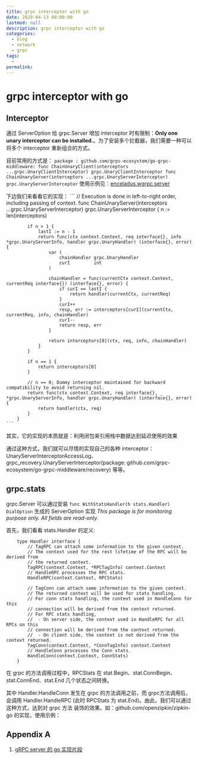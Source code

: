 ```yaml
---
title: grpc interceptor with go
date: 2020-04-13 00:00:00
lastmod: null
description: grpc interceptor with go
categories: 
  - blog
  - network
  - grpc
tags: 
  - 
permalink:
---
```


# grpc interceptor with go

## Interceptor
通过 ServerOption 给 grpc.Server 增加 interceptor 时有限制：**Only one unary interceptor can be installed.**。为了安装多个拦截器，我们需要一种可以将多个 interceptor 重新组合的方式。

目前常用的方式是：
    ```
        package : github.com/grpc-ecosystem/go-grpc-middleware:
            func ChainUnaryClient(interceptors ...grpc.UnaryClientInterceptor) grpc.UnaryClientInterceptor
            func ChainUnaryServer(interceptors ...grpc.UnaryServerInterceptor) grpc.UnaryServerInterceptor
    ```
使用示例见：[enceladus.wgrpc.server](https://github.com/joyoushunter/Saturn/blob/master/src/enceladus/wgrpc/server.go)

下边我们来看看它的实现：
    ```
        // Execution is done in left-to-right order, including passing of context.
        func ChainUnaryServer(interceptors ...grpc.UnaryServerInterceptor) grpc.UnaryServerInterceptor {
            n := len(interceptors)

            if n > 1 {
                lastI := n - 1
                return func(ctx context.Context, req interface{}, info *grpc.UnaryServerInfo, handler grpc.UnaryHandler) (interface{}, error) {
                    var (
                        chainHandler grpc.UnaryHandler
                        curI         int
                    )

                    chainHandler = func(currentCtx context.Context, currentReq interface{}) (interface{}, error) {
                        if curI == lastI {
                            return handler(currentCtx, currentReq)
                        }
                        curI++
                        resp, err := interceptors[curI](currentCtx, currentReq, info, chainHandler)
                        curI--
                        return resp, err
                    }

                    return interceptors[0](ctx, req, info, chainHandler)
                }
            }

            if n == 1 {
                return interceptors[0]
            }

            // n == 0; Dummy interceptor maintained for backward compatibility to avoid returning nil.
            return func(ctx context.Context, req interface{}, _ *grpc.UnaryServerInfo, handler grpc.UnaryHandler) (interface{}, error) {
                return handler(ctx, req)
            }
        }
    ```
其实，它的实现的本质就是：利用闭包来引用栈中数据达到延迟使用的效果

通过这种方式，我们就可以尽情的实现自己的各种 interceptor：UnaryServerInterceptorAccessLog、grpc_recovery.UnaryServerInterceptor(package: github.com/grpc-ecosystem/go-grpc-middleware/recovery) 等等。

## grpc.stats
grpc.Server 可以通过安装 ``` func WithStatsHandler(h stats.Handler) DialOption ``` 生成的 ServerOption 实现 *This package is for monitoring purpose only. All fields are read-only.*

首先，我们看看 stats.Handler 的定义:
```
    type Handler interface {
        // TagRPC can attach some information to the given context.
        // The context used for the rest lifetime of the RPC will be derived from
        // the returned context.
        TagRPC(context.Context, *RPCTagInfo) context.Context
        // HandleRPC processes the RPC stats.
        HandleRPC(context.Context, RPCStats)

        // TagConn can attach some information to the given context.
        // The returned context will be used for stats handling.
        // For conn stats handling, the context used in HandleConn for this
        // connection will be derived from the context returned.
        // For RPC stats handling,
        //  - On server side, the context used in HandleRPC for all RPCs on this
        // connection will be derived from the context returned.
        //  - On client side, the context is not derived from the context returned.
        TagConn(context.Context, *ConnTagInfo) context.Context
        // HandleConn processes the Conn stats.
        HandleConn(context.Context, ConnStats)
    }
```

在 grpc 的方法调用过程中，RPCStats 在 stat.Begin、stat.ConnBegin、stat.ConnEnd、stat.End 几个状态之间转换。

其中 Handler.HandleConn 发生在 grpc 的方法调用之前，而 grpc方法调用后，会调用 Handler.HandleRPC (此时 RPCStats 为 stat.End)。由此，我们可以通过这种方式，达到对 grpc 方法 装饰的效果。如：github.com/openzipkin/zipkin-go 的实现，使用示例：


## Appendix A
1. [gRPC server 的 go 实现片段](./grpc_source_notes.md)

